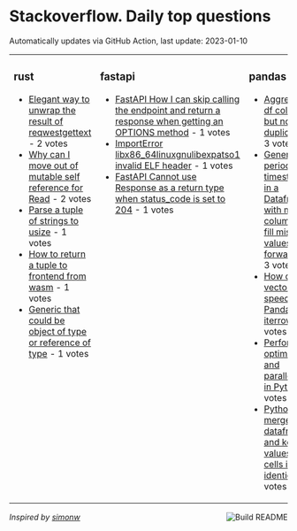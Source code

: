 # Stackoverflow. Daily top questions 

Automatically updates via GitHub Action, last update: <!-- date starts -->2023-01-10<!-- date ends -->


<table><tr><td valign="top" width="33%">

### rust
<!-- rust starts -->
* [Elegant way to unwrap the result of reqwestgettext](https://stackoverflow.com/questions/75065308/elegant-way-to-unwrap-the-result-of-reqwestget-text) - 2 votes
* [Why can I move out of mutable self reference for Read](https://stackoverflow.com/questions/75075482/why-can-i-move-out-of-mutable-self-reference-for-read) - 2 votes
* [Parse a tuple of strings to usize](https://stackoverflow.com/questions/75072748/parse-a-tuple-of-strings-to-usize) - 1 votes
* [How to return a tuple to frontend from wasm](https://stackoverflow.com/questions/75064800/how-to-return-a-tuple-to-frontend-from-wasm) - 1 votes
* [Generic that could be object of type or reference of type](https://stackoverflow.com/questions/75064254/generic-that-could-be-object-of-type-or-reference-of-type) - 1 votes
<!-- rust ends -->
</td><td valign="top" width="34%">


### fastapi
<!-- fastapi starts -->
* [FastAPI How I can skip calling the endpoint and return a response when getting an OPTIONS method](https://stackoverflow.com/questions/75075564/fastapi-how-i-can-skip-calling-the-endpoint-and-return-a-response-when-getting) - 1 votes
* [ImportError libx86_64linuxgnulibexpatso1 invalid ELF header](https://stackoverflow.com/questions/75069885/importerror-lib-x86-64-linux-gnu-libexpat-so-1-invalid-elf-header) - 1 votes
* [FastAPI  Cannot use Response as a return type when status_code is set to 204](https://stackoverflow.com/questions/75055890/fastapi-cannot-use-response-as-a-return-type-when-status-code-is-set-to-20) - 1 votes
<!-- fastapi ends -->
</td><td valign="top" width="34%">


### pandas
<!-- pandas starts -->
* [Aggregating df columns but not duplicates](https://stackoverflow.com/questions/75062271/aggregating-df-columns-but-not-duplicates) - 3 votes
* [Generate a period timestamps in a Dataframe with multiple columns and fill missing values using forward fill](https://stackoverflow.com/questions/75067735/generate-a-period-timestamps-in-a-dataframe-with-multiple-columns-and-fill-missi) - 3 votes
* [How can I vectorize and speed up this Pandas iterrows](https://stackoverflow.com/questions/75064556/how-can-i-vectorize-and-speed-up-this-pandas-iterrows) - 3 votes
* [Performance optimization and parallelization in Python](https://stackoverflow.com/questions/75059312/performance-optimization-and-parallelization-in-python) - 3 votes
* [Python merge dataframes and keep all values in cells if not identical](https://stackoverflow.com/questions/75056155/python-merge-dataframes-and-keep-all-values-in-cells-if-not-identical) - 3 votes
<!-- pandas ends -->
</td></tr></table>

<a href="https://github.com/hp0404/hp0404/actions"><img src="https://github.com/hp0404/hp0404/workflows/Build%20README/badge.svg" align="right" alt="Build README"></a> <p>*Inspired by  [simonw](https://github.com/simonw/simonw)*</p>

